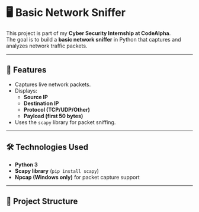 # 🖥️ Basic Network Sniffer

This project is part of my **Cyber Security Internship at CodeAlpha**.  
The goal is to build a **basic network sniffer** in Python that captures and analyzes network traffic packets.

---

## 🚀 Features
- Captures live network packets.
- Displays:
  - **Source IP**
  - **Destination IP**
  - **Protocol (TCP/UDP/Other)**
  - **Payload (first 50 bytes)**
- Uses the `scapy` library for packet sniffing.

---

## 🛠️ Technologies Used
- **Python 3**
- **Scapy library** (`pip install scapy`)
- **Npcap (Windows only)** for packet capture support

---

## 📂 Project Structure

